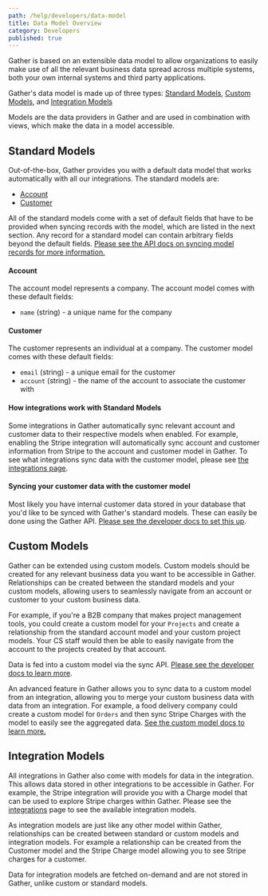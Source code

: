 ```yaml
---
path: /help/developers/data-model
title: Data Model Overview
category: Developers
published: true
---
```


Gather is based on an extensible data model to allow organizations to easily make use of all the relevant business data spread across multiple systems, both your own internal systems and third party applications.

Gather's data model is made up of three types: [Standard Models](#standard-models), [Custom Models](#custom-models), and [Integration Models](#integration-models)

Models are the data providers in Gather and are used in combination with views, which make the data in a model accessible.

## Standard Models

Out-of-the-box, Gather provides you with a default data model that works automatically with all our integrations. The standard models are:

-   [Account](#account)
-   [Customer](#customer)

All of the standard models come with a set of default fields that have to be provided when syncing records with the model, which are listed in the next section. Any record for a standard model can contain arbitrary fields beyond the default fields. [Please see the API docs on syncing model records for more information.](https://api.gatherdata.co/docs#operation/Sync)

#### Account

The account model represents a company. The account model comes with these default fields:

-   `name` (string) - a unique name for the company

#### Customer

The customer represents an individual at a company. The customer model comes with these default fields:

-   `email` (string) - a unique email for the customer
-   `account` (string) - the name of the account to associate the customer with

#### How integrations work with Standard Models

Some integrations in Gather automatically sync relevant account and customer data to their respective models when enabled. For example, enabling the Stripe integration will automatically sync account and customer information from Stripe to the account and customer model in Gather. To see what integrations sync data with the customer model, please see [the integrations page](/integrations).

#### Syncing your customer data with the customer model

Most likely you have internal customer data stored in your database that you'd like to be synced with Gather's standard models. These can easily be done using the Gather API. [Please see the developer docs to set this up](https://api.gatherdata.co/docs#operation/Sync).

## Custom Models

Gather can be extended using custom models. Custom models should be created for any relevant business data you want to be accessible in Gather. Relationships can be created between the standard models and your custom models, allowing users to seamlessly navigate from an account or customer to your custom business data.

For example, if you're a B2B company that makes project management tools, you could create a custom model for your `Projects` and create a relationship from the standard account model and your custom project models. Your CS staff would then be able to easily navigate from the account to the projects created by that account.

Data is fed into a custom model via the sync API. [Please see the developer docs to learn more](https://api.gatherdata.co/docs#operation/Sync).

An advanced feature in Gather allows you to sync data to a custom model from an integration, allowing you to merge your custom business data with data from an integration. For example, a food delivery company could create a custom model for `Orders` and then sync Stripe Charges with the model to easily see the aggregated data. [See the custom model docs to learn more.](/help/developers/using-custom-models)

## Integration Models

All integrations in Gather also come with models for data in the integration. This allows data stored in other integrations to be accessible in Gather. For example, the Stripe integration will provide you with a Charge model that can be used to explore Stripe charges within Gather. Please see the [integrations](/integrations) page to see the available integration models.

As integration models are just like any other model within Gather, relationships can be created between standard or custom models and integration models. For example a relationship can be created from the Customer model and the Stripe Charge model allowing you to see Stripe charges for a customer.

Data for integration models are fetched on-demand and are not stored in Gather, unlike custom or standard models.
